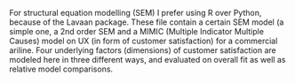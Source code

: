 For structural equation modelling (SEM) I prefer using R over Python, because of the Lavaan package. 
These file contain a certain SEM model (a simple one, a 2nd order SEM and a MIMIC (Multiple Indicator Multiple Causes) model on UX (in form of customer satisfaction) for a commercial ariline.
Four underlying factors (dimensions) of customer satisfaction are modeled here in three different ways, and evaluated on overall fit as well as relative model comparisons.
